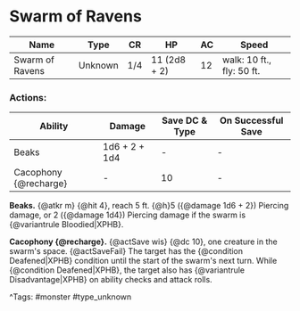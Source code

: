 # Swarm of Ravens

| Name | Type | CR | HP | AC | Speed |
|------|------|----|----|----|-------|
| Swarm of Ravens | Unknown | 1/4 | 11 (2d8 + 2) | 12 | walk: 10 ft., fly: 50 ft. |

### Actions:

| Ability | Damage | Save DC & Type | On Successful Save |
|---------|--------|----------------|--------------------|
| Beaks | 1d6 + 2 + 1d4 | - | - |
| Cacophony {@recharge} | - | 10 | - |


**Beaks.** {@atkr m} {@hit 4}, reach 5 ft. {@h}5 ({@damage 1d6 + 2}) Piercing damage, or 2 ({@damage 1d4}) Piercing damage if the swarm is {@variantrule Bloodied|XPHB}.

**Cacophony {@recharge}.** {@actSave wis} {@dc 10}, one creature in the swarm's space. {@actSaveFail} The target has the {@condition Deafened|XPHB} condition until the start of the swarm's next turn. While {@condition Deafened|XPHB}, the target also has {@variantrule Disadvantage|XPHB} on ability checks and attack rolls.

^Tags: #monster #type_unknown